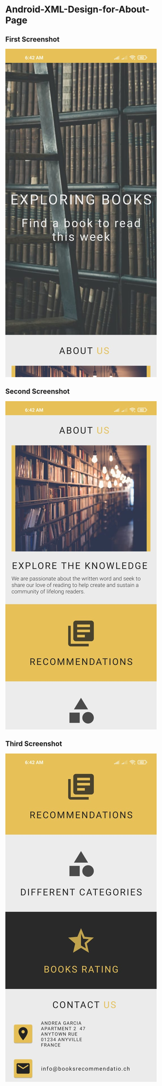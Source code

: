 # Android-XML-Design-for-About-Page
## First Screenshot
![First hScreenshot](./1.jpg)
## Second Screenshot
![Second hScreenshot](./2.jpg)
## Third Screenshot
![Third hScreenshot](./3.jpg)


